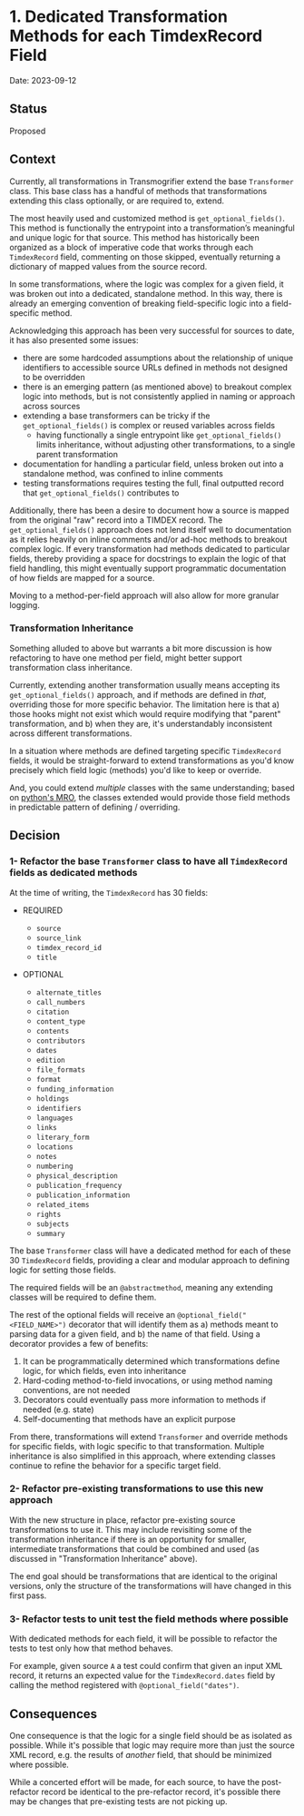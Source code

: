 # 1. Dedicated Transformation Methods for each TimdexRecord Field

Date: 2023-09-12

## Status

Proposed

## Context

Currently, all transformations in Transmogrifier extend the base `Transformer` class.  This base class has a handful of methods that transformations extending this class optionally, or are required to, extend.

The most heavily used and customized method is `get_optional_fields()`.  This method is functionally the entrypoint into a transformation’s meaningful and unique logic for that source.  This method has historically been organized as a block of imperative code that works through each `TimdexRecord` field, commenting on those skipped, eventually returning a dictionary of mapped values from the source record.

In some transformations, where the logic was complex for a given field, it was broken out into a dedicated, standalone method.  In this way, there is already an emerging convention of breaking field-specific logic into a field-specific method.

Acknowledging this approach has been very successful for sources to date, it has also presented some issues:

  * there are some hardcoded assumptions about the relationship of unique identifiers to accessible source URLs defined in methods not designed to be overridden
  * there is an emerging pattern (as mentioned above) to breakout complex logic into methods, but is not consistently applied in naming or approach across sources
  * extending a base transformers can be tricky if the `get_optional_fields()` is complex or reused variables across fields
    * having functionally a single entrypoint like `get_optional_fields()` limits inheritance, without adjusting other transformations, to a single parent transformation
  * documentation for handling a particular field, unless broken out into a standalone method, was confined to inline comments
  * testing transformations requires testing the full, final outputted record that `get_optional_fields()` contributes to

Additionally, there has been a desire to document how a source is mapped from the original "raw" record into a TIMDEX record.  The `get_optional_fields()` approach does not lend itself well to documentation as it relies heavily on inline comments and/or ad-hoc methods to breakout complex logic.  If every transformation had methods dedicated to particular fields, thereby providing a space for docstrings to explain the logic of that field handling, this might eventually support programmatic documentation of how fields are mapped for a source.

Moving to a method-per-field approach will also allow for more granular logging.

### Transformation Inheritance

Something alluded to above but warrants a bit more discussion is how refactoring to have one method per field, might better support transformation class inheritance.  

Currently, extending another transformation usually means accepting its `get_optional_fields()` approach, and if methods are defined in _that_, overriding those for more specific behavior.   The limitation here is that a) those hooks might not exist which would require modifying that "parent" transformation, and b) when they are, it's understandably inconsistent across different transformations.

In a situation where methods are defined targeting specific `TimdexRecord` fields, it would be straight-forward to extend transformations as you'd know precisely which field logic (methods) you'd like to keep or override.

And, you could extend _multiple_ classes with the same understanding; based on [python's MRO](https://www.python.org/download/releases/2.3/mro/), the classes extended would provide those field methods in predictable pattern of defining / overriding.

## Decision

### 1- Refactor the base `Transformer` class to have all `TimdexRecord` fields as dedicated methods

At the time of writing, the `TimdexRecord` has 30 fields:

  * REQUIRED
    * `source`
    * `source_link`
    * `timdex_record_id`
    * `title`

  * OPTIONAL
    * `alternate_titles`
    * `call_numbers`
    * `citation`
    * `content_type`
    * `contents`
    * `contributors`
    * `dates`
    * `edition`
    * `file_formats`
    * `format`
    * `funding_information`
    * `holdings`
    * `identifiers`
    * `languages`
    * `links`
    * `literary_form`
    * `locations`
    * `notes`
    * `numbering`
    * `physical_description`
    * `publication_frequency`
    * `publication_information`
    * `related_items`
    * `rights`
    * `subjects`
    * `summary`

The base `Transformer` class will have a dedicated method for each of these 30 `TimdexRecord` fields, providing a clear and modular approach to defining logic for setting those fields. 

The required fields will be an `@abstractmethod`, meaning any extending classes will be required to define them.

The rest of the optional fields will receive an `@optional_field("<FIELD_NAME>")` decorator that will identify them as a) methods meant to parsing data for a given field, and b) the name of that field.  Using a decorator provides a few of benefits:

1. It can be programmatically determined which transformations define logic, for which fields, even into inheritance
2. Hard-coding method-to-field invocations, or using method naming conventions, are not needed
3. Decorators could eventually pass more information to methods if needed (e.g. state)
4. Self-documenting that methods have an explicit purpose

From there, transformations will extend `Transformer` and override methods for specific fields, with logic specific to that transformation.  Multiple inheritance is also simplified in this approach, where extending classes continue to refine the behavior for a specific target field.

### 2- Refactor pre-existing transformations to use this new approach

With the new structure in place, refactor pre-existing source transformations to use it.  This may include revisiting some of the transformation inheritance if there is an opportunity for smaller, intermediate transformations that could be combined and used (as discussed in "Transformation Inheritance" above).

The end goal should be transformations that are identical to the original versions, only the structure of the transformations will have changed in this first pass.

### 3- Refactor tests to unit test the field methods where possible

With dedicated methods for each field, it will be possible to refactor the tests to test only how that method behaves.  

For example, given source `A` a test could confirm that given an input XML record, it returns an expected value for the `TimdexRecord.dates` field by calling the method registered with `@optional_field("dates")`.

## Consequences

One consequence is that the logic for a single field should be as isolated as possible.  While it's possible that logic may require more than just the source XML record, e.g. the results of _another_ field, that should be minimized where possible.  

While a concerted effort will be made, for each source, to have the post-refactor record be identical to the pre-refactor record, it's possible there may be changes that pre-existing tests are not picking up.  



